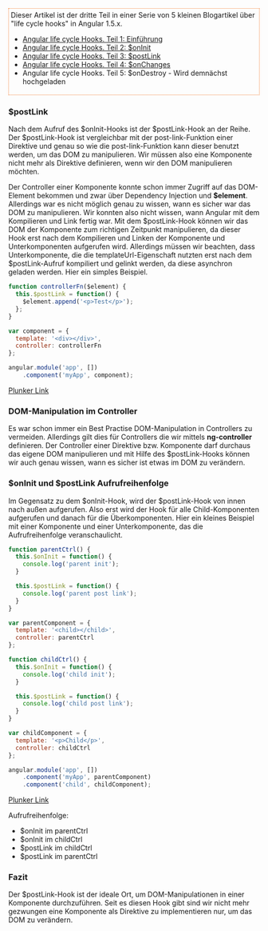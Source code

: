 <aside style="border: 1px dotted #f37726; padding: 4px; margin-bottom: 20px;">
Dieser Artikel ist der dritte Teil in einer Serie von 5 kleinen Blogartikel über "life cycle hooks" in Angular 1.5.x.

* [Angular life cycle Hooks. Teil 1: Einführung](https://jsperts.de/blog/angularjs_life_cycle_hooks_teil_1_einfuehrung)
* [Angular life cycle Hooks. Teil 2: $onInit](https://jsperts.de/blog/angularjs_life_cycle_hooks_teil_2_oninit)
* [Angular life cycle Hooks. Teil 3: $postLink](https://jsperts.de/blog/angularjs_life_cycle_hooks_teil_3_postlink)
* [Angular life cycle Hooks. Teil 4: $onChanges](https://jsperts.de/blog/angularjs_life_cycle_hooks_teil_4_onchanges)
* Angular life cycle Hooks. Teil 5: $onDestroy - Wird demnächst hochgeladen
</aside>

### $postLink

Nach dem Aufruf des $onInit-Hooks ist der $postLink-Hook an der Reihe.
Der $postLink-Hook ist vergleichbar mit der post-link-Funktion einer Direktive und genau so wie die post-link-Funktion kann dieser benutzt werden, um das DOM zu manipulieren.
Wir müssen also eine Komponente nicht mehr als Direktive definieren, wenn wir den DOM manipulieren möchten.

Der Controller einer Komponente konnte schon immer Zugriff auf das DOM-Element bekommen und zwar über Dependency Injection und __$element__.
Allerdings war es nicht möglich genau zu wissen, wann es sicher war das DOM zu manipulieren.
Wir konnten also nicht wissen, wann Angular mit dem Kompilieren und Link fertig war.
Mit dem $postLink-Hook können wir das DOM der Komponente zum richtigen Zeitpunkt manipulieren, da dieser Hook erst nach dem Kompilieren und Linken der Komponente und Unterkomponenten aufgerufen wird.
Allerdings müssen wir beachten, dass Unterkomponente, die die templateUrl-Eigenschaft nutzten erst nach dem $postLink-Aufruf kompiliert und gelinkt werden, da diese asynchron geladen werden.
Hier ein simples Beispiel.

```javascript
function controllerFn($element) {
  this.$postLink = function() {
    $element.append('<p>Test</p>');
  };
}

var component = {
  template: '<div></div>',
  controller: controllerFn
};

angular.module('app', [])
    .component('myApp', component);
```
[Plunker Link](https://plnkr.co/edit/Kdo0FKLMyNQX0gj1A5mY?p=preview)

### DOM-Manipulation im Controller

Es war schon immer ein Best Practise DOM-Manipulation in Controllers zu vermeiden.
Allerdings gilt dies für Controllers die wir mittels __ng-controller__ definieren.
Der Controller einer Direktive bzw. Komponente darf durchaus das eigene DOM manipulieren und mit Hilfe des $postLink-Hooks können wir auch genau wissen, wann es sicher ist etwas im DOM zu verändern.

### $onInit und $postLink Aufrufreihenfolge

Im Gegensatz zu dem $onInit-Hook, wird der $postLink-Hook von innen nach außen aufgerufen.
Also erst wird der Hook für alle Child-Komponenten aufgerufen und danach für die Überkomponenten.
Hier ein kleines Beispiel mit einer Komponente und einer Unterkomponente, das die Aufrufreihenfolge veranschaulicht.

```javascript
function parentCtrl() {
  this.$onInit = function() {
    console.log('parent init');
  }

  this.$postLink = function() {
    console.log('parent post link');
  }
}

var parentComponent = {
  template: '<child></child>',
  controller: parentCtrl
};

function childCtrl() {
  this.$onInit = function() {
    console.log('child init');
  }

  this.$postLink = function() {
    console.log('child post link');
  }
}

var childComponent = {
  template: '<p>Child</p>',
  controller: childCtrl
};

angular.module('app', [])
    .component('myApp', parentComponent)
    .component('child', childComponent);
```
[Plunker Link](https://plnkr.co/edit/GfKlIG0xDHfaYEPM63WF?p=preview)

Aufrufreihenfolge:

* $onInit im parentCtrl
* $onInit im childCtrl
* $postLink im childCtrl
* $postLink im parentCtrl

### Fazit

Der $postLink-Hook ist der ideale Ort, um DOM-Manipulationen in einer Komponente durchzuführen.
Seit es diesen Hook gibt sind wir nicht mehr gezwungen eine Komponente als Direktive zu implementieren nur, um das DOM zu verändern.

